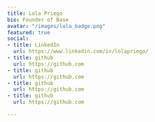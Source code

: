 ```yaml
---
title: Lola Priego
bio: Founder of Base
avatar: "/images/lola_badge.png"
featured: true
social:
- title: LinkedIn
  url: https://www.linkedin.com/in/lolapriego/
- title: github
  url: https://github.com
- title: github
  url: https://github.com
- title: github
  url: https://github.com
- title: github
  url: https://github.com

---
```

